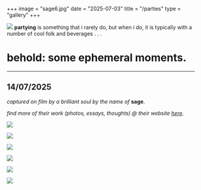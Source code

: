+++
image = "sage6.jpg"
date = "2025-07-03"
title = "/parties"
type = "gallery"
+++

![](/sage6.jpg)
**partying** is something that i rarely do, but when i do, it is typically with a number of cool folk and beverages . . .

# behold: some ephemeral moments.

---
## 14/07/2025

*captured on film by a brilliant soul by the name of* **sage**.

*find more of their work (photos, essays, thoughts) @ their website [here](https://neuromantics.neocities.org/)*.

![](/photos/parties/sage1.jpg)

![](/photos/parties/sage2.jpg)

![](/photos/parties/sage7.jpg)

![](/photos/parties/sage5.jpg)

![](/photos/parties/sage4.jpg)

![](/photos/parties/sage3.jpg)


